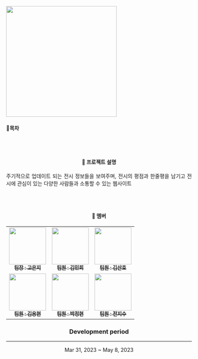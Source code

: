 <img src=https://i.imgur.com/PdXRRbb.png width="300px;">

#### 📌목차



<div align="center">

<br>
<br>

#### 📄 프로젝트 설명
<p align="justify">
주기적으로 업데이트 되는 전시 정보들을 보여주며,
전시의 평점과 한줄평을 남기고 전시에 관심이 있는 다양한 사람들과 소통할 수 있는 웹사이트
</p>
<br>
<br>

#### 👥 멤버

<table>
  <tbody>
    <tr>
      <td align="center"><a href="https://github.com/rhdmswl"><img src="" width="100px;" alt=""/><br /><sub><b>팀장 : 고은지</b></sub></a><br /></td>
      <td align="center"><a href="https://github.com/mine7272/"><img src="" width="100px;" alt=""/><br /><sub><b>팀원 : 김민회</b></sub></a><br /></td>
      <td align="center"><a href="https://github.com/sanho00"><img src="" width="100px;" alt=""/><br /><sub><b>팀원 : 김산호</b></sub></a><br /></td>
     <tr/>
      <td align="center"><a href="https://github.com/KimMonkey2945"><img src="" width="100px;" alt=""/><br /><sub><b>팀원 : 김용현</b></sub></a><br /></td>
      <td align="center"><a href="https://github.com/junghyun-jacky"><img src="" width="100px;" alt=""/><br /><sub><b>팀원 : 박정현</b></sub></a><br /></td>
      <td align="center"><a href="https://github.com/JEONJISU0913"><img src="" width="100px;" alt=""/><br /><sub><b>팀원 : 전지수</b></sub></a><br /></td>
    </tr>
  </tbody>
</table>






### Development period
***
Mar 31, 2023 ~ May 8, 2023 


